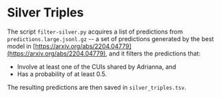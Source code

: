 # Silver Triples

The script `filter-silver.py` acquires a list of predictions from `predictions.large.jsonl.gz` -- a set of predictions generated by the best model in [https://arxiv.org/abs/2204.04779](https://arxiv.org/abs/2204.04779), and it filters the predictions that:
- Involve at least one of the CUIs shared by Adrianna, and
- Has a probability of at least 0.5.

The resulting predictions are then saved in `silver_triples.tsv`.
